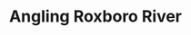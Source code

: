 ---
title: "Angling Roxboro River"
address: "South Western Regional Fisheries Board, Sunnyside House, Macroom, Co. Cork"
tel: "+353 (0)26 41 221"
county: "Cork"
category: "Angling"
type: "Content"
lat: "51.90983581542969"
lng: "-8.174790382385254"
---